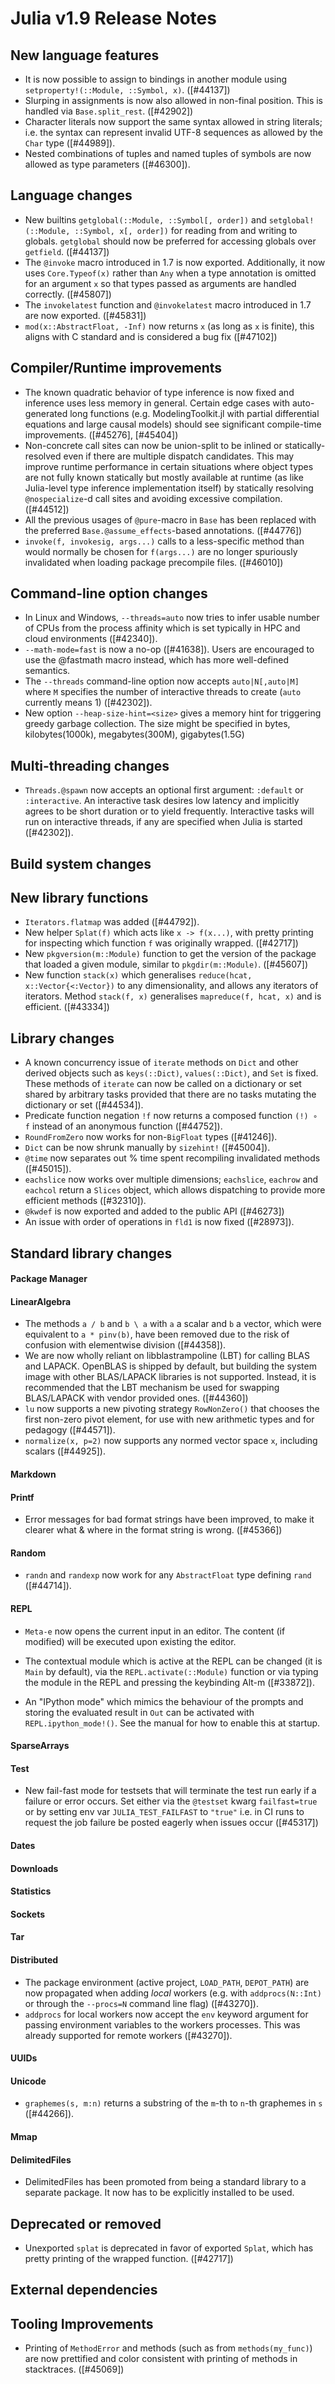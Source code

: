Julia v1.9 Release Notes
========================

New language features
---------------------

* It is now possible to assign to bindings in another module using `setproperty!(::Module, ::Symbol, x)`. ([#44137])
* Slurping in assignments is now also allowed in non-final position. This is
  handled via `Base.split_rest`. ([#42902])
* Character literals now support the same syntax allowed in string literals; i.e. the syntax can
  represent invalid UTF-8 sequences as allowed by the `Char` type ([#44989]).
* Nested combinations of tuples and named tuples of symbols are now allowed as type parameters ([#46300]).

Language changes
----------------

* New builtins `getglobal(::Module, ::Symbol[, order])` and `setglobal!(::Module, ::Symbol, x[, order])`
  for reading from and writing to globals. `getglobal` should now be preferred for accessing globals over
  `getfield`. ([#44137])
* The `@invoke` macro introduced in 1.7 is now exported. Additionally, it now uses `Core.Typeof(x)`
  rather than `Any` when a type annotation is omitted for an argument `x` so that types passed
  as arguments are handled correctly. ([#45807])
* The `invokelatest` function and `@invokelatest` macro introduced in 1.7 are now exported. ([#45831])
* `mod(x::AbstractFloat, -Inf)` now returns `x` (as long as `x` is finite), this aligns with C standard and
is considered a bug fix ([#47102])

Compiler/Runtime improvements
-----------------------------

* The known quadratic behavior of type inference is now fixed and inference uses less memory in general.
  Certain edge cases with auto-generated long functions (e.g. ModelingToolkit.jl with partial
  differential equations and large causal models) should see significant compile-time improvements.
  ([#45276], [#45404])
* Non-concrete call sites can now be union-split to be inlined or statically-resolved even
  if there are multiple dispatch candidates. This may improve runtime performance in certain
  situations where object types are not fully known statically but mostly available at runtime
  (as like Julia-level type inference implementation itself) by statically resolving
  `@nospecialize`-d call sites and avoiding excessive compilation. ([#44512])
* All the previous usages of `@pure`-macro in `Base` has been replaced with the preferred
  `Base.@assume_effects`-based annotations. ([#44776])
* `invoke(f, invokesig, args...)` calls to a less-specific method than would normally be chosen
  for `f(args...)` are no longer spuriously invalidated when loading package precompile files. ([#46010])

Command-line option changes
---------------------------

* In Linux and Windows, `--threads=auto` now tries to infer usable number of CPUs from the
  process affinity which is set typically in HPC and cloud environments ([#42340]).
* `--math-mode=fast` is now a no-op ([#41638]). Users are encouraged to use the @fastmath macro instead, which has more well-defined semantics.
* The `--threads` command-line option now accepts `auto|N[,auto|M]` where `M` specifies the
  number of interactive threads to create (`auto` currently means 1) ([#42302]).
* New option `--heap-size-hint=<size>` gives a memory hint for triggering greedy garbage
  collection. The size might be specified in bytes, kilobytes(1000k), megabytes(300M),
  gigabytes(1.5G)

Multi-threading changes
-----------------------

* `Threads.@spawn` now accepts an optional first argument: `:default` or `:interactive`.
  An interactive task desires low latency and implicitly agrees to be short duration or to
  yield frequently. Interactive tasks will run on interactive threads, if any are specified
  when Julia is started ([#42302]).

Build system changes
--------------------


New library functions
---------------------

* `Iterators.flatmap` was added ([#44792]).
* New helper `Splat(f)` which acts like `x -> f(x...)`, with pretty printing for
  inspecting which function `f` was originally wrapped. ([#42717])
* New `pkgversion(m::Module)` function to get the version of the package that loaded
  a given module, similar to `pkgdir(m::Module)`. ([#45607])
* New function `stack(x)` which generalises `reduce(hcat, x::Vector{<:Vector})` to any dimensionality,
  and allows any iterators of iterators. Method `stack(f, x)` generalises `mapreduce(f, hcat, x)` and
  is efficient. ([#43334])

Library changes
---------------

* A known concurrency issue of `iterate` methods on `Dict` and other derived objects such
  as `keys(::Dict)`, `values(::Dict)`, and `Set` is fixed.  These methods of `iterate` can
  now be called on a dictionary or set shared by arbitrary tasks provided that there are no
  tasks mutating the dictionary or set ([#44534]).
* Predicate function negation `!f` now returns a composed function `(!) ∘ f` instead of an anonymous function ([#44752]).
* `RoundFromZero` now works for non-`BigFloat` types ([#41246]).
* `Dict` can be now shrunk manually by `sizehint!` ([#45004]).
* `@time` now separates out % time spent recompiling invalidated methods ([#45015]).
* `eachslice` now works over multiple dimensions; `eachslice`, `eachrow` and `eachcol` return
  a `Slices` object, which allows dispatching to provide more efficient methods ([#32310]).
* `@kwdef` is now exported and added to the public API ([#46273])
* An issue with order of operations in `fld1` is now fixed ([#28973]).

Standard library changes
------------------------

#### Package Manager

#### LinearAlgebra

* The methods `a / b` and `b \ a` with `a` a scalar and `b` a vector,
  which were equivalent to `a * pinv(b)`, have been removed due to the
  risk of confusion with elementwise division ([#44358]).
* We are now wholly reliant on libblastrampoline (LBT) for calling
  BLAS and LAPACK. OpenBLAS is shipped by default, but building the
  system image with other BLAS/LAPACK libraries is not
  supported. Instead, it is recommended that the LBT mechanism be used
  for swapping BLAS/LAPACK with vendor provided ones. ([#44360])
* `lu` now supports a new pivoting strategy `RowNonZero()` that chooses
   the first non-zero pivot element, for use with new arithmetic types and for pedagogy ([#44571]).
* `normalize(x, p=2)` now supports any normed vector space `x`, including scalars ([#44925]).

#### Markdown

#### Printf

* Error messages for bad format strings have been improved, to make it clearer what & where in the
  format string is wrong. ([#45366])

#### Random

* `randn` and `randexp` now work for any `AbstractFloat` type defining `rand` ([#44714]).

#### REPL

* `Meta-e` now opens the current input in an editor. The content (if modified) will be
  executed upon existing the editor.

* The contextual module which is active at the REPL can be changed (it is `Main` by default),
  via the `REPL.activate(::Module)` function or via typing the module in the REPL and pressing
  the keybinding Alt-m ([#33872]).

* An "IPython mode" which mimics the behaviour of the prompts and storing the evaluated result in `Out` can be
  activated with `REPL.ipython_mode!()`. See the manual for how to enable this at startup.

#### SparseArrays

#### Test
* New fail-fast mode for testsets that will terminate the test run early if a failure or error occurs.
  Set either via the `@testset` kwarg `failfast=true` or by setting env var `JULIA_TEST_FAILFAST`
  to `"true"` i.e. in CI runs to request the job failure be posted eagerly when issues occur ([#45317])

#### Dates

#### Downloads

#### Statistics

#### Sockets

#### Tar

#### Distributed

* The package environment (active project, `LOAD_PATH`, `DEPOT_PATH`) are now propagated
  when adding *local* workers (e.g. with `addprocs(N::Int)` or through the `--procs=N`
  command line flag) ([#43270]).
* `addprocs` for local workers now accept the `env` keyword argument for passing
  environment variables to the workers processes. This was already supported for
  remote workers ([#43270]).

#### UUIDs

#### Unicode

* `graphemes(s, m:n)` returns a substring of the `m`-th to `n`-th graphemes in `s` ([#44266]).

#### Mmap

#### DelimitedFiles

* DelimitedFiles has been promoted from being a standard library to a separate package. It now has to be explicitly installed to be used.


Deprecated or removed
---------------------

* Unexported `splat` is deprecated in favor of exported `Splat`, which has pretty printing of the wrapped function. ([#42717])

External dependencies
---------------------


Tooling Improvements
---------------------

* Printing of `MethodError` and methods (such as from `methods(my_func)`) are now prettified and color consistent with printing of methods
  in stacktraces. ([#45069])

<!--- generated by NEWS-update.jl: -->
